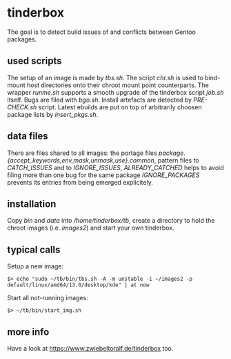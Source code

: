 # tinderbox
The goal is to detect build issues of and conflicts between Gentoo packages.

## used scripts
The setup of an image is made by *tbs.sh*. The script *chr.sh* is used to bind-mount host directories onto their chroot mount point counterparts. The wrapper *runme.sh* supports a smooth upgrade of the tinderbox script *job.sh* itself. Bugs are filed with *bgo.sh*. Install artefacts are detected by *PRE-CHECK.sh* script. Latest ebuilds are put on top of arbitrarily choosen package lists by *insert_pkgs.sh*.

## data files
There are files shared to all images: the portage files *package.{accept_keywords,env,mask,unmask,use}.common*, pattern files to *CATCH_ISSUES* and to *IGNORE_ISSUES*, *ALREADY_CATCHED* helps to avoid filing more than one bug for the same package *IGNORE_PACKAGES* prevents its entries from being emerged explicitely.

## installation
Copy *bin* and *data* into */home/tinderbox/tb*, create a directory to hold the chroot images (i.e. *images2*) and start your own tinderbox.

## typical calls
Setup a new image:

    $> echo "sudo ~/tb/bin/tbs.sh -A -m unstable -i ~/images2 -p default/linux/amd64/13.0/desktop/kde" | at now

Start all not-running images:

    $> ~/tb/bin/start_img.sh


## more info
Have a look at https://www.zwiebeltoralf.de/tinderbox too.


